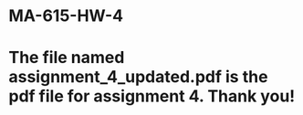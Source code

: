 # MA-615-HW-4

# The file named assignment_4_updated.pdf is the pdf file for assignment 4. Thank you! 
